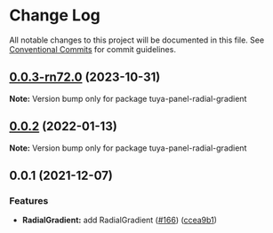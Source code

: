 # Change Log

All notable changes to this project will be documented in this file.
See [Conventional Commits](https://conventionalcommits.org) for commit guidelines.

## [0.0.3-rn72.0](https://github.com/tuya/tuya-panel-kit/compare/tuya-panel-radial-gradient@0.0.2...tuya-panel-radial-gradient@0.0.3-rn72.0) (2023-10-31)

**Note:** Version bump only for package tuya-panel-radial-gradient





## [0.0.2](https://github.com/tuya/tuya-panel-kit/compare/tuya-panel-radial-gradient@0.0.1...tuya-panel-radial-gradient@0.0.2) (2022-01-13)

**Note:** Version bump only for package tuya-panel-radial-gradient





## 0.0.1 (2021-12-07)


### Features

* **RadialGradient:** add RadialGradient ([#166](https://github.com/tuya/tuya-panel-kit/issues/166)) ([ccea9b1](https://github.com/tuya/tuya-panel-kit/commit/ccea9b1da33f3b37ec92c25f91ab59fb55fa95a3))
